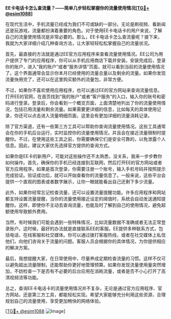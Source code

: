 **EE卡电话卡怎么查流量？——简单几步轻松掌握你的流量使用情况[[TG💪+ @esim1088](https://t.me/s/esim1088)]**

在现代生活中，手机流量已经成为我们不可或缺的一部分。无论是刷视频、看新闻还是玩游戏，流量都扮演着重要的角色。对于使用EE卡电话卡的用户来说，了解自己的流量使用情况是非常必要的。那么，EE卡电话卡怎么查流量呢？接下来，我就为大家详细介绍几种查询方法，让大家轻轻松松掌握自己的流量状况。

首先，最直接的方法就是通过EE官方应用程序来查看流量使用情况。EE公司为用户提供了专门的应用程序，你可以从手机应用商店下载并安装。安装完成后，登录你的账户，进入“我的账户”或者“服务详情”页面，就可以看到当前的流量使用情况了。这个界面通常会显示你本月已经使用的流量总量以及剩余的流量。如果你发现流量快用完了，还可以在这里购买额外的流量包，非常方便。

不过，如果你不喜欢使用应用程序，也可以通过EE的官方网站来查询流量信息。打开EE的官网，在首页找到“我的账户”或者“客户服务”的入口，输入你的账号和密码进行登录。登录后，你会看到一个概览页面，上面清楚地列出了你的流量使用情况，包括已用流量和剩余流量。如果需要更详细的信息，比如每天的具体使用记录，你还可以点击进入流量明细页面，这里会有更加详细的流量消耗记录。

除了官方渠道，还有一些第三方工具可以帮助你查询流量使用情况。这些工具通常会在你的手机后台运行，实时监控你的流量使用情况，并且会在接近流量限制时提醒你。不过，在使用这些工具之前，你需要确保它们是安全可靠的，以免泄露个人信息。因此，建议大家优先选择官方提供的查询方式。

如果你是EE卡的新用户，可能对这些操作还不太熟悉，没关系，我来一步步教你如何操作。首先，确保你的手机已经连接到互联网，然后打开EE的官方网站或者官方应用程序。如果是首次登录，你需要注册一个账号，输入手机号码并按照提示完成验证。验证成功后，就可以开始查看你的流量信息了。一般来说，这些平台会提供一个直观的图表或者数字展示，让你一眼就能看出自己还剩下多少流量。

此外，如果你经常忘记检查流量，还可以设置流量提醒功能。许多应用程序和网站都支持设置流量提醒，当你的流量使用接近设定的阈值时，系统会自动发送通知提醒你。这样，即使你不主动去查询流量，也能及时了解到自己的使用情况，避免超额使用导致额外费用。

当然，有时候我们可能会遇到一些特殊情况，比如流量数据不准确或者无法正常登录账户。这时候，最好的办法就是直接联系EE的客服。EE提供多种联系方式，包括电话、在线客服和社交媒体。你可以通过拨打客服热线，或者在社交媒体上私信他们，向他们咨询关于流量的问题。客服人员会根据你的具体情况，为你提供相应的解决方案。

最后，我想提醒大家，在日常使用中，尽量养成定期检查流量的习惯。这样不仅可以避免超出流量限制，还能帮助你更好地管理预算。如果你发现流量使用量突然增加，不妨检查一下是否有不必要的后台应用在消耗流量，或者是否不小心打开了高清视频流等功能。

总之，查询EE卡电话卡的流量使用情况并不复杂，无论是通过官方应用程序、官方网站，还是第三方工具，都能轻松实现。希望大家能够充分利用这些资源，合理规划自己的流量使用，享受更加畅快的网络体验。

[[TG💪+ @esim1088](https://t.me/s/esim1088) ![Image](https://i.postimg.cc/4NQfJmqS/Snipaste-2025-05-13-00-14-12.png)]